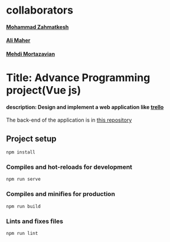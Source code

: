 # collaborators
#### [Mohammad Zahmatkesh](https://github.com/MsnzmT) <br>
#### [Ali Maher](https://github.com/aliiimaher) <br>
#### [Mehdi Mortazavian](https://github.com/mortazavian) <br>

# Title: Advance Programming project(Vue js)

#### description: Design and implement a web application like [trello](https://trello.com/)

The back-end of the application is in [this repository](https://github.com/aliiimaher/Trello-Back-End-Spring)


## Project setup
```
npm install
```

### Compiles and hot-reloads for development
```
npm run serve
```

### Compiles and minifies for production
```
npm run build
```

### Lints and fixes files
```
npm run lint
```

